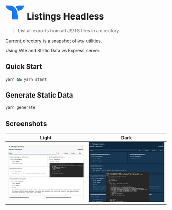 # <img src="public/whale-icon.svg" /> Listings Headless

> List all exports from all JS/TS files in a directory.

Current directory is a snapshot of `@tw` utilities.

Using Vite and Static Data vs Express server.

## Quick Start

```bash
yarn && yarn start
```

## Generate Static Data

```bash
yarn generate
```

## Screenshots

|         Light        |          Dark         |
| -------------------- | --------------------- |
| <img src="ss.png" /> | <img src="ss2.png" /> |
